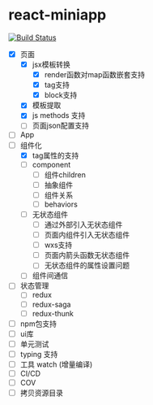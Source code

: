 # react-miniapp

[![Build Status](https://travis-ci.org/PepperYan/react-miniapp.svg?branch=master)](https://travis-ci.org/PepperYan/react-miniapp)


- [x] 页面
  - [x] jsx模板转换
    - [x] render函数对map函数嵌套支持
    - [x] tag支持
    - [x] block支持
  - [x] 模板提取
  - [x] js methods 支持
  - [ ] 页面json配置支持
- [ ] App
- [ ] 组件化
   - [x] tag属性的支持
   - [ ] component
      - [ ] 组件children
      - [ ] 抽象组件
      - [ ] 组件关系
      - [ ] behaviors
   - [ ] 无状态组件
      - [ ] 通过外部引入无状态组件
      - [ ] 页面内组件引入无状态组件
      - [ ] wxs支持
      - [ ] 页面内箭头函数无状态组件
      - [ ] 无状态组件的属性设置问题
   - [ ] 组件间通信
- [ ] 状态管理
   - [ ] redux
   - [ ] redux-saga
   - [ ] redux-thunk
- [ ] npm包支持
- [ ] ui库 
- [ ] 单元测试
- [ ] typing 支持
- [ ] 工具 watch (增量编译)
- [ ] CI/CD
- [ ] COV
- [ ] 拷贝资源目录
